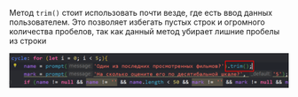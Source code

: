 
Метод `trim()` стоит использовать почти везде, где есть ввод данных пользователем. Это позволяет избегать пустых строк и огромного количества пробелов, так как данный метод убирает лишние пробелы из строки

![](_png/Pasted%20image%2020220908195423.png)